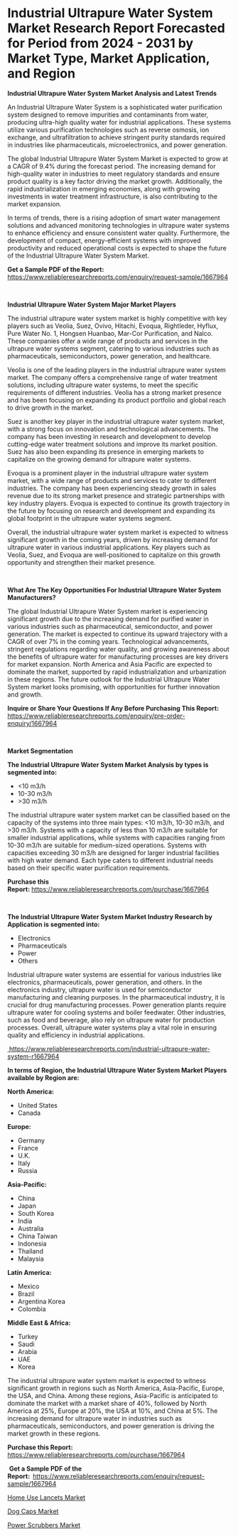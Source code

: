 <p><h1>Industrial Ultrapure Water System Market Research Report Forecasted for Period from 2024 -  2031 by Market Type, Market Application, and Region</h1></p><p><strong>Industrial Ultrapure Water System Market Analysis and Latest Trends</strong></p>
<p><p>An Industrial Ultrapure Water System is a sophisticated water purification system designed to remove impurities and contaminants from water, producing ultra-high quality water for industrial applications. These systems utilize various purification technologies such as reverse osmosis, ion exchange, and ultrafiltration to achieve stringent purity standards required in industries like pharmaceuticals, microelectronics, and power generation.</p><p>The global Industrial Ultrapure Water System Market is expected to grow at a CAGR of 9.4% during the forecast period. The increasing demand for high-quality water in industries to meet regulatory standards and ensure product quality is a key factor driving the market growth. Additionally, the rapid industrialization in emerging economies, along with growing investments in water treatment infrastructure, is also contributing to the market expansion.</p><p>In terms of trends, there is a rising adoption of smart water management solutions and advanced monitoring technologies in ultrapure water systems to enhance efficiency and ensure consistent water quality. Furthermore, the development of compact, energy-efficient systems with improved productivity and reduced operational costs is expected to shape the future of the Industrial Ultrapure Water System Market.</p></p>
<p><strong>Get a Sample PDF of the Report:&nbsp;</strong> <a href="https://www.reliableresearchreports.com/enquiry/request-sample/1667964">https://www.reliableresearchreports.com/enquiry/request-sample/1667964</a></p>
<p>&nbsp;</p>
<p><strong>Industrial Ultrapure Water System Major Market Players</strong></p>
<p><p>The industrial ultrapure water system market is highly competitive with key players such as Veolia, Suez, Ovivo, Hitachi, Evoqua, Rightleder, Hyflux, Pure Water No. 1, Hongsen Huanbao, Mar-Cor Purification, and Nalco. These companies offer a wide range of products and services in the ultrapure water systems segment, catering to various industries such as pharmaceuticals, semiconductors, power generation, and healthcare.</p><p>Veolia is one of the leading players in the industrial ultrapure water system market. The company offers a comprehensive range of water treatment solutions, including ultrapure water systems, to meet the specific requirements of different industries. Veolia has a strong market presence and has been focusing on expanding its product portfolio and global reach to drive growth in the market.</p><p>Suez is another key player in the industrial ultrapure water system market, with a strong focus on innovation and technological advancements. The company has been investing in research and development to develop cutting-edge water treatment solutions and improve its market position. Suez has also been expanding its presence in emerging markets to capitalize on the growing demand for ultrapure water systems.</p><p>Evoqua is a prominent player in the industrial ultrapure water system market, with a wide range of products and services to cater to different industries. The company has been experiencing steady growth in sales revenue due to its strong market presence and strategic partnerships with key industry players. Evoqua is expected to continue its growth trajectory in the future by focusing on research and development and expanding its global footprint in the ultrapure water systems segment.</p><p>Overall, the industrial ultrapure water system market is expected to witness significant growth in the coming years, driven by increasing demand for ultrapure water in various industrial applications. Key players such as Veolia, Suez, and Evoqua are well-positioned to capitalize on this growth opportunity and strengthen their market presence.</p></p>
<p>&nbsp;</p>
<p><strong>What Are The Key Opportunities For Industrial Ultrapure Water System Manufacturers?</strong></p>
<p><p>The global Industrial Ultrapure Water System market is experiencing significant growth due to the increasing demand for purified water in various industries such as pharmaceutical, semiconductor, and power generation. The market is expected to continue its upward trajectory with a CAGR of over 7% in the coming years. Technological advancements, stringent regulations regarding water quality, and growing awareness about the benefits of ultrapure water for manufacturing processes are key drivers for market expansion. North America and Asia Pacific are expected to dominate the market, supported by rapid industrialization and urbanization in these regions. The future outlook for the Industrial Ultrapure Water System market looks promising, with opportunities for further innovation and growth.</p></p>
<p><strong>Inquire or Share Your Questions If Any Before Purchasing This Report:</strong> <a href="https://www.reliableresearchreports.com/enquiry/pre-order-enquiry/1667964">https://www.reliableresearchreports.com/enquiry/pre-order-enquiry/1667964</a></p>
<p>&nbsp;</p>
<p><strong>Market Segmentation</strong></p>
<p><strong>The Industrial Ultrapure Water System Market Analysis by types is segmented into:</strong></p>
<p><ul><li><10 m3/h</li><li>10-30 m3/h</li><li>>30 m3/h</li></ul></p>
<p><p>The industrial ultrapure water system market can be classified based on the capacity of the systems into three main types: <10 m3/h, 10-30 m3/h, and >30 m3/h. Systems with a capacity of less than 10 m3/h are suitable for smaller industrial applications, while systems with capacities ranging from 10-30 m3/h are suitable for medium-sized operations. Systems with capacities exceeding 30 m3/h are designed for larger industrial facilities with high water demand. Each type caters to different industrial needs based on their specific water purification requirements.</p></p>
<p><strong>Purchase this Report:&nbsp;</strong><a href="https://www.reliableresearchreports.com/purchase/1667964">https://www.reliableresearchreports.com/purchase/1667964</a></p>
<p>&nbsp;</p>
<p><strong>The Industrial Ultrapure Water System Market Industry Research by Application is segmented into:</strong></p>
<p><ul><li>Electronics</li><li>Pharmaceuticals</li><li>Power</li><li>Others</li></ul></p>
<p><p>Industrial ultrapure water systems are essential for various industries like electronics, pharmaceuticals, power generation, and others. In the electronics industry, ultrapure water is used for semiconductor manufacturing and cleaning purposes. In the pharmaceutical industry, it is crucial for drug manufacturing processes. Power generation plants require ultrapure water for cooling systems and boiler feedwater. Other industries, such as food and beverage, also rely on ultrapure water for production processes. Overall, ultrapure water systems play a vital role in ensuring quality and efficiency in industrial applications.</p></p>
<p><a href="https://www.reliableresearchreports.com/industrial-ultrapure-water-system-r1667964">&nbsp;https://www.reliableresearchreports.com/industrial-ultrapure-water-system-r1667964</a></p>
<p><strong>In terms of Region, the Industrial Ultrapure Water System Market Players available by Region are:</strong></p>
<p>
    <p> <strong> North America: </strong>
        <ul>
            <li>United States</li>
            <li>Canada</li>
        </ul>
        </p> 
    <p> <strong> Europe: </strong>
        <ul>
            <li>Germany</li>
            <li>France</li>
            <li>U.K.</li>
            <li>Italy</li>
            <li>Russia</li>
        </ul>
        </p> 
    <p> <strong> Asia-Pacific: </strong>
        <ul>
            <li>China</li>
            <li>Japan</li>
            <li>South Korea</li>
            <li>India</li>
            <li>Australia</li>
            <li>China Taiwan</li>
            <li>Indonesia</li>
            <li>Thailand</li>
            <li>Malaysia</li>
        </ul>
        </p> 
    <p> <strong> Latin America: </strong>
        <ul>
            <li>Mexico</li>
            <li>Brazil</li>
            <li>Argentina Korea</li>
            <li>Colombia</li>
        </ul>
        </p> 
    <p> <strong> Middle East & Africa: </strong>
        <ul>
            <li>Turkey</li>
            <li>Saudi</li>
            <li>Arabia</li>
            <li>UAE</li>
            <li>Korea</li>
        </ul>
    </p>
    </p>
<p><p>The industrial ultrapure water system market is expected to witness significant growth in regions such as North America, Asia-Pacific, Europe, the USA, and China. Among these regions, Asia-Pacific is anticipated to dominate the market with a market share of 40%, followed by North America at 25%, Europe at 20%, the USA at 10%, and China at 5%. The increasing demand for ultrapure water in industries such as pharmaceuticals, semiconductors, and power generation is driving the market growth in these regions.</p></p>
<p><strong>Purchase this Report: </strong><a href="https://www.reliableresearchreports.com/purchase/1667964">https://www.reliableresearchreports.com/purchase/1667964</a></p>
<p>&nbsp;<strong>Get a Sample PDF of the Report:&nbsp;&nbsp;</strong><a href="https://www.reliableresearchreports.com/enquiry/request-sample/1667964">https://www.reliableresearchreports.com/enquiry/request-sample/1667964</a></p>
<p><strong></strong></p>
<p><p><a href="https://github.com/AnnChovey2023/Market-Research-Report-List-1/blob/main/home-use-lancets-market.md">Home Use Lancets Market</a></p><p><a href="https://www.linkedin.com/pulse/dog-caps-market-competitive-analysis-trends-forecast-2031-reaccrete-p5xke">Dog Caps Market</a></p><p><a href="https://www.linkedin.com/pulse/power-scrubbers-market-comprehensive-assessment-type-application-2k7rc">Power Scrubbers Market</a></p></p>